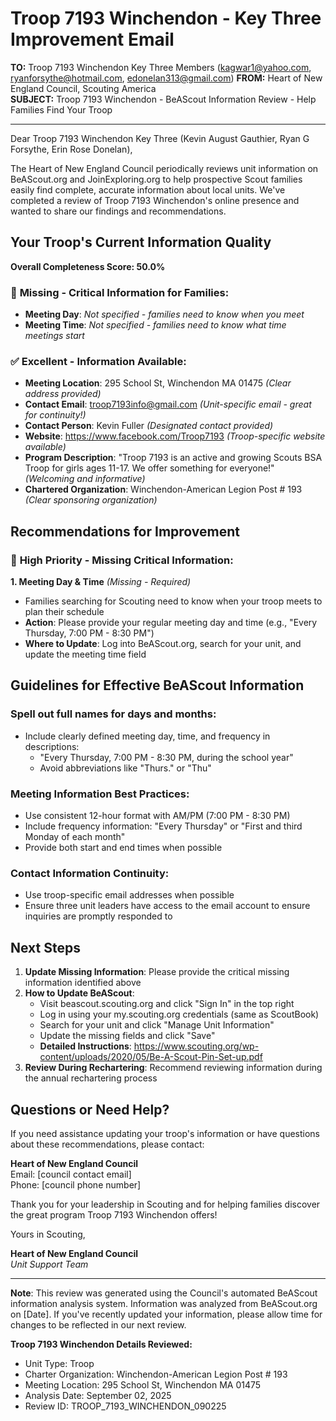 # Troop 7193 Winchendon - Key Three Improvement Email

**TO:** Troop 7193 Winchendon Key Three Members (kagwar1@yahoo.com, ryanforsythe@hotmail.com, edonelan313@gmail.com)
**FROM:** Heart of New England Council, Scouting America  
**SUBJECT:** Troop 7193 Winchendon - BeAScout Information Review - Help Families Find Your Troop  

---

Dear Troop 7193 Winchendon Key Three (Kevin August Gauthier, Ryan G Forsythe, Erin Rose Donelan),

The Heart of New England Council periodically reviews unit information on BeAScout.org and JoinExploring.org to help prospective Scout families easily find complete, accurate information about local units. We've completed a review of Troop 7193 Winchendon's online presence and wanted to share our findings and recommendations.

## Your Troop's Current Information Quality

**Overall Completeness Score: 50.0%**

### 🔴 **Missing - Critical Information for Families:**
- **Meeting Day**: *Not specified - families need to know when you meet*
- **Meeting Time**: *Not specified - families need to know what time meetings start*

### ✅ **Excellent - Information Available:**
- **Meeting Location**: 295 School St, Winchendon MA 01475 *(Clear address provided)*
- **Contact Email**: troop7193info@gmail.com *(Unit-specific email - great for continuity!)*
- **Contact Person**: Kevin Fuller *(Designated contact provided)*
- **Website**: https://www.facebook.com/Troop7193 *(Troop-specific website available)*
- **Program Description**: "Troop 7193 is an active and growing Scouts BSA Troop for girls ages 11-17.  We offer something for everyone!" *(Welcoming and informative)*
- **Chartered Organization**: Winchendon-American Legion Post # 193 *(Clear sponsoring organization)*

## Recommendations for Improvement

### 🔴 **High Priority - Missing Critical Information:**

**1. Meeting Day & Time** *(Missing - Required)*
- Families searching for Scouting need to know when your troop meets to plan their schedule
- **Action**: Please provide your regular meeting day and time (e.g., "Every Thursday, 7:00 PM - 8:30 PM")
- **Where to Update**: Log into BeAScout.org, search for your unit, and update the meeting time field


## Guidelines for Effective BeAScout Information

### **Spell out full names for days and months:**
- Include clearly defined meeting day, time, and frequency in descriptions:
  - "Every Thursday, 7:00 PM - 8:30 PM, during the school year"
  - Avoid abbreviations like "Thurs." or "Thu"

### **Meeting Information Best Practices:**
- Use consistent 12-hour format with AM/PM (7:00 PM - 8:30 PM)
- Include frequency information: "Every Thursday" or "First and third Monday of each month"
- Provide both start and end times when possible

### **Contact Information Continuity:**
- Use troop-specific email addresses when possible
- Ensure three unit leaders have access to the email account to ensure inquiries are promptly responded to

## Next Steps

1. **Update Missing Information**: Please provide the critical missing information identified above
2. **How to Update BeAScout**: 
   - Visit beascout.scouting.org and click "Sign In" in the top right
   - Log in using your my.scouting.org credentials (same as ScoutBook)
   - Search for your unit and click "Manage Unit Information"
   - Update the missing fields and click "Save"
   - **Detailed Instructions**: https://www.scouting.org/wp-content/uploads/2020/05/Be-A-Scout-Pin-Set-up.pdf
3. **Review During Rechartering**: Recommend reviewing information during the annual rechartering process

## Questions or Need Help?

If you need assistance updating your troop's information or have questions about these recommendations, please contact:

**Heart of New England Council**  
Email: [council contact email]  
Phone: [council phone number]

Thank you for your leadership in Scouting and for helping families discover the great program Troop 7193 Winchendon offers!

Yours in Scouting,

**Heart of New England Council**  
*Unit Support Team*

---

**Note**: This review was generated using the Council's automated BeAScout information analysis system. Information was analyzed from BeAScout.org on [Date]. If you've recently updated your information, please allow time for changes to be reflected in our next review.

**Troop 7193 Winchendon Details Reviewed:**
- Unit Type: Troop
- Charter Organization: Winchendon-American Legion Post # 193  
- Meeting Location: 295 School St, Winchendon MA 01475
- Analysis Date: September 02, 2025
- Review ID: TROOP_7193_WINCHENDON_090225